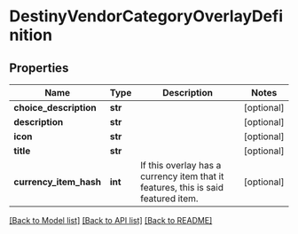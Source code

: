 # DestinyVendorCategoryOverlayDefinition

## Properties
Name | Type | Description | Notes
------------ | ------------- | ------------- | -------------
**choice_description** | **str** |  | [optional] 
**description** | **str** |  | [optional] 
**icon** | **str** |  | [optional] 
**title** | **str** |  | [optional] 
**currency_item_hash** | **int** | If this overlay has a currency item that it features, this is said featured item. | [optional] 

[[Back to Model list]](../README.md#documentation-for-models) [[Back to API list]](../README.md#documentation-for-api-endpoints) [[Back to README]](../README.md)


